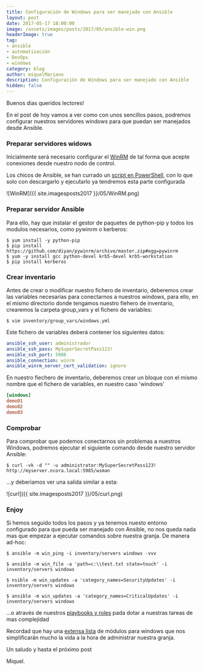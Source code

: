 ```yaml
---
title: Configuración de Windows para ser manejado con Ansible
layout: post
date: 2017-05-17 18:00:00
image: /assets/images/posts/2017/05/ansible-win.png
headerImage: true
tag:
- ansible
- automatización
- DevOps
- windows
category: blog
author: miquelMariano
description: Configuración de Windows para ser manejado con Ansible
hidden: false
---
```


Buenos dias queridos lectores!

En el post de hoy vamos a ver como con unos sencillos pasos, podremos configurar nuestros servidores windows para que puedan ser manejados desde Ansible.

### Preparar servidores widows

Inicialmente será necesario configurar el [WinRM](https://msdn.microsoft.com/en-us/library/aa384426%28v=vs.85%29.aspx?f=255&MSPPError=-2147217396
) de tal forma que acepte conexiones desde nuestro nodo de control.

Los chicos de Ansible, se han currado un [script en PowerShell](https://raw.githubusercontent.com/ansible/ansible/devel/examples/scripts/ConfigureRemotingForAnsible.ps1), con lo que solo con descargarlo y ejecutarlo ya tendremos esta parte configurada 

![WinRM]({{ site.imagesposts2017 }}/05/WinRM.png)

### Preparar servidor Ansible

Para ello, hay que instalar el gestor de paquetes de python-pip y todos los modulos necesarios, como pywinrm o kerberos:

```
$ yum install -y python-pip
$ pip install https://github.com/diyan/pywinrm/archive/master.zip#egg=pywinrm
$ yum -y install gcc python-devel krb5-devel krb5-workstation
$ pip install kerberos
```

### Crear inventario

Antes de crear o modificar nuestro fichero de inventario, deberemos crear las variables necesarias para conectarnos a nuestros windows, para ello, en el mismo directorio donde tengamos nuestro fiehero de inventario, crearemos la carpeta group_vars y el fichero de variables:

```
$ vim inventory/group_vars/windows.yml
```

Este fichero de variables deberá contener los siguientes datos:

```yaml
ansible_ssh_user: administrador
ansible_ssh_pass: MySuperSecretPass123!
ansible_ssh_port: 5986
ansible_connection: winrm
ansible_winrm_server_cert_validation: ignore
```

En nuestro fiechero de inventario, deberemos crear un bloque con el mismo nombre que el fichero de variables, en nuestro caso 'windows'

```ini
[windows]
demo01
demo02
demo03
```

### Comprobar

Para comprobar que podemos conectarnos sin problemas a nuestros Windows, podremos ejecutar el siguiente comando desde nuestro servidor Ansible:

```
$ curl -vk -d "" -u administrator:MySuperSecretPass123! http://myserver.ncora.local:5985/wsman
```
...y deberiamos ver una salida similar a esta:

![curl]({{ site.imagesposts2017 }}/05/curl.png)

### Enjoy

Si hemos seguido todos los pasos y ya tenemos nuesto entorno configurado para que pueda ser manejado con Ansible, no nos queda nada mas que empezar a ejecutar comandos sobre nuestra granja. De manera ad-hoc:

```
$ ansible -m win_ping -i inventory/servers windows -vvv

$ ansible -m win_file -a 'path=c:\\test.txt state=touch' -i inventory/servers windows

$ nsible -m win_updates -a 'category_names=SecurityUpdates' -i inventory/servers windows

$ ansible -m win_updates -a 'category_names=CriticalUpdates' -i inventory/servers windows
```

...o através de nuestros [playbooks y roles](https://miquelmariano.github.io/2017/04/roles-y-playbooks-Ansible/) pada dotar a nuestras tareas de mas complejidad

Recordad que hay una [extensa lista](http://docs.ansible.com/ansible/list_of_windows_modules.html) de módulos para windows que nos simplificarán mucho la vida a la hora de administrar nuestra granja.

Un saludo y hasta el próximo post

Miquel.